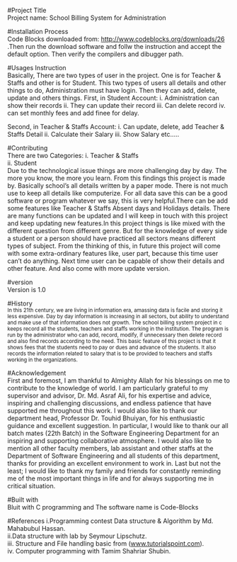 #Project Title<br/>
Project name: School Billing System for Administration

#Installation Process<br/>
Code Blocks downloaded from: http://www.codeblocks.org/downloads/26 .Then  run the download software and follw the instruction and accept the default option. Then verify the compilers and dibugger path.

#Usages Instruction<br/>
Basically, There are two types of user in the project. One is for Teacher & Staffs and other is for Student. This two types of users all details and other things to do, Administration must have login. Then they can add, delete, update and others things.
First, in Student Account:
i. Administration can show their records
ii. They can update their record
iii. Can delete record 
iv. can set monthly fees and add finee for delay.

Second, in Teacher & Staffs Account:
i. Can update, delete, add Teacher & Staffs Detail
ii. Calculate their Salary
iii. Show Salary etc.....

#Contributing<br/>
There are two Categories:
i. Teacher & Staffs<br/>
ii. Student<br/>
Due to the technological issue things are more challenging day by day. The more you know, the more you learn. From this findings this project is made by. Basically school’s all details written by a paper mode. There is not much use to keep all details like computerize. For all data save this can be a good software or program whatever we say, this is very helpful.There can be add some features like Teacher & Staffs Absent days and Holidays details. There are many functions can be updated and I will keep in touch with this project and keep updating new features.In this project things is like mixed with the different question from different genre. But for the knowledge of every side a student or a person should have practiced all sectors means different types of subject. From the thinking of this, in future this project will come with some extra-ordinary features like, user part, because this time user can’t do anything. Next time user can be capable of show their details and other feature. And also come with more update version.<br/>

#version<br/>
Version is 1.0

#History<br/>
<small>In this 21th century, we are living in information era, amassing data is facile and storing it less expensive. Day by day information is increasing in all sectors, but ability to understand and make use of that information does not growth. The school billing system project in c keeps record all the students, teachers and staffs working in the institution. The program is run by the administrator who can add, record, modify, if unnecessary then delete record and also find records according to the need. This basic feature of this project is that it shows fees that the students need to pay or dues and advance of the students. It also records the information related to salary that is to be provided to teachers and staffs working in the organizations.</small>

#Acknowledgement<br/>
First and foremost, I am thankful to Almighty Allah for his blessings on me to contribute to the knowledge of world. I am particularly grateful to my supervisor and advisor, Dr. Md. Asraf Ali, for his expertise and advice, inspiring and challenging discussions, and endless patience that have supported me throughout this work. I would also like to thank our department head, Professor Dr. Touhid Bhuiyan, for his enthusiastic guidance and excellent suggestion. In particular, I would like to thank our all batch mates (22th Batch) in the Software Engineering Department for an inspiring and supporting collaborative atmosphere. I would also like to mention all other faculty members, lab assistant and other staffs at the Department of Software Engineering and all students of this department, thanks for providing an excellent environment to work in. Last but not the least; I would like to thank my family and friends for constantly reminding me of the most important things in life and for always supporting me in critical situation.<br/>

#Built with<br/>
Bluit with C programming and The software name is Code-Blocks

#References
i.Programming contest Data structure & Algorithm by Md. Mahabubul Hassan.<br/>
ii.Data structure with lab by Seymour Lipschutz.<br/>
iii. Structure and File handling basic from (www.tutorialspoint.com).<br/>
iv. Computer programming with Tamim Shahriar Shubin.


